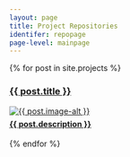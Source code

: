 ```yaml
---
layout: page
title: Project Repositories
identifer: repopage
page-level: mainpage
---
```

<div  class="posts">
{% for post in site.projects %}
<article>
    <a href="{{ post.url }}"><h3>{{ post.title }}</h3></a>
            <a href="{{ post.url }}" class="image"><img src="{{ post.image }}" alt="{{ post.image-alt }}" />
                <h4 style="margin-top: 6px;">{{ post.description }}</h4>
            </a>
        </article>
  {% endfor %}
</div>